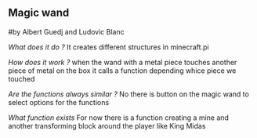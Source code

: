 ## Magic wand
#by Albert Guedj and Ludovic Blanc

*What does it do ?*
It creates different structures in minecraft.pi

*How does it work ?*
when the wand with a metal piece touches another piece of metal on the box it calls a function depending whice piece we touched

*Are the functions always similar ?*
No there is button on the magic wand to select options for the functions

*What function exists*
For now there is a function creating a mine and another transforming block around the player like King Midas
